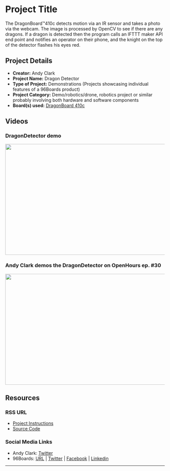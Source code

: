 # Project Title

The DragonBoard™410c detects motion via an IR sensor and takes a photo via the webcam. The image is processed by OpenCV to see if there are any dragons. If a dragon is detected then the program calls an IFTTT maker API end point and notifies an operator on their phone, and the knight on the top of the detector flashes his eyes red.

## Project Details

- **Creator:** Andy Clark
- **Project Name:** Dragon Detector
- **Type of Project:** Demonstrations (Projects showcasing individual features of a 96Boards product)
- **Project Category:** Demo/robotics/drone, robotics project or similar probably involving both hardware and software components
- **Board(s) used:** [DragonBoard 410c](http://www.96boards.org/product/dragonboard410c/)

## Videos

### DragonDetector demo

[<img src="https://github.com/96boards/website/blob/master/96Boards.org/Projects/DragonDetector/Images/DragonDetector_Video_OpenHours.png?raw=true" data-canonical-src="https://github.com/96boards/website/blob/master/96Boards.org/Projects/DragonDetector/Images/DragonDetector_Video_OpenHours.png?raw=true" width="600" height="350" />](https://youtu.be/9NGkGyWplvQ)

### Andy Clark demos the DragonDetector on OpenHours ep. #30

[<img src="https://github.com/96boards/website/blob/master/96Boards.org/Projects/DragonDetector/Images/DragonDetector_Video_Demo.png?raw=true" data-canonical-src="https://github.com/96boards/website/blob/master/96Boards.org/Projects/DragonDetector/Images/DragonDetector_Video_Demo.png?raw=true" width="600" height="350" />](https://youtu.be/njMXCPLmPT4?list=PL-NF6S9MM_W1QBjUc2B5Pg502bz7qslxk)

## Resources

### RSS URL

- [Project Instructions](http://workshopshed.com/2016/06/boxing-the-dragon/)
- [Source Code](https://github.com/Workshopshed/Dragon)

### Social Media Links

- Andy Clark: [Twitter](https://twitter.com/Workshopshed)
- 96Boards: [URL](http://www.96boards.org/) | [Twitter](https://twitter.com/96boards) | [Facebook](https://www.facebook.com/96Boards) | [Linkedin](https://www.linkedin.com/showcase/6637095/)


***
